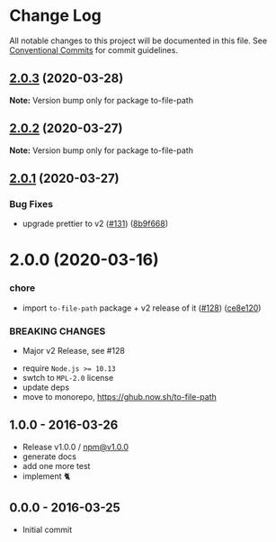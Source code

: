 # Change Log

All notable changes to this project will be documented in this file.
See [Conventional Commits](https://conventionalcommits.org) for commit guidelines.

## [2.0.3](https://github.com/tunnckoCore/opensource/compare/to-file-path@2.0.2...to-file-path@2.0.3) (2020-03-28)

**Note:** Version bump only for package to-file-path





## [2.0.2](https://github.com/tunnckoCore/opensource/compare/to-file-path@2.0.1...to-file-path@2.0.2) (2020-03-27)

**Note:** Version bump only for package to-file-path





## [2.0.1](https://github.com/tunnckoCore/opensource/compare/to-file-path@2.0.0...to-file-path@2.0.1) (2020-03-27)


### Bug Fixes

* upgrade prettier to v2 ([#131](https://github.com/tunnckoCore/opensource/issues/131)) ([8b9f668](https://github.com/tunnckoCore/opensource/commit/8b9f66828baf27d92ce704f0f3c3c9a706ff39ed))





# 2.0.0 (2020-03-16)


### chore

* import `to-file-path` package + v2 release of it ([#128](https://github.com/tunnckoCore/opensource/issues/128)) ([ce8e120](https://github.com/tunnckoCore/opensource/commit/ce8e120b3ac883b31a48a3cfdfa0cac3b4b21f3a))


### BREAKING CHANGES

* Major v2 Release, see #128

- require `Node.js >= 10.13`
- swtch to `MPL-2.0` license
- update deps
- move to monorepo, https://ghub.now.sh/to-file-path
﻿







## 1.0.0 - 2016-03-26
- Release v1.0.0 / npm@v1.0.0
- generate docs
- add one more test
- implement :cat2:

## 0.0.0 - 2016-03-25
- Initial commit
